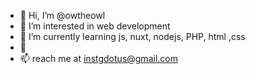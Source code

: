 - 👋 Hi, I’m @owtheowl
- 👀 I’m interested in web development
- 🌱 I’m currently learning js, nuxt, nodejs, PHP, html ,css
- 💞️ 
- 📫 reach me at instgdotus@gmail.com

<!---
owtheowl/owtheowl is a ✨ special ✨ repository because its `README.md` (this file) appears on your GitHub profile.
You can click the Preview link to take a look at your changes.
--->
